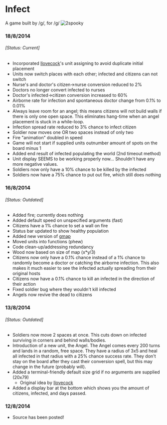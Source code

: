 Infect
======

A game built by /g/, for /g/
![2spooky](http://oi62.tinypic.com/25gz1vo.jpg "Infect")

### 18/8/2014
###### [Status: Current]
- Incorporated [Ilovecock](https://github.com/ilovecock)'s unit assigning to avoid duplicate initial placement
- Units now switch places with each other; infected and citizens can not switch
- Nurse's and doctor's citizen->nurse conversion reduced to 2%
- Doctors no longer convert infected to nurses
- Doctor's infected->citizen conversion increased to 60%
- Airborne rate for infection and spontaneous doctor change from 0.1% to 0.01%
- Always leave room for an angel; this means citizens will not build 
  walls if there is only one open space. This eliminates hang-time when an angel
  placement is stuck in a while-loop.
- Infection spread rate reduced to 3% chance to infect citizen
- Soldier now moves one OR two spaces instead of only two
- Fire "animation" doubled in speed
- Game will not start if supplied units outnumber amount of spots on the board minus 1
- Added end result of infected populating the world (2nd timeout method)
- Unit display SEEMS to be working properly now... Shouldn't have any more negative values.
- Soldiers now only have a 10% chance to be killed by the infected
- Soldiers now have a 75% chance to put out fire, which still does nothing

### 16/8/2014
###### [Status: Outdated]
- Added fire; currently does nothing
- Added default speed on unspecified arguments (fast)
- Citizens have a 1% chance to set a wall on fire
- Status bar updated to show healthy population
- Added new version of [gmap](maps/gmap-v2.vrs)
- Moved units into functions (phew)
- Code clean-up/addressing redundancy
- Wood now based on size of map (x*y/3)
- Citizens now only have a 0.1% chance instead of a 1%
  chance to randomly become a doctor or catching the
  airborne infection. This also makes it much easier to see
  the infected actually spreading from their original hosts
- Citizens now have a 0.1% chance to kill an infected in the direction of their action
- Fixed soldier bug where they wouldn't kill infected
- Angels now revive the dead to citizens


### 13/8/2014
###### [Status: Outdated]
- Soldiers now move 2 spaces at once. This cuts down on
infected surviving in corners and behind walls/bodies.
- Introduction of a new unit, the Angel. The Angel comes
every 200 turns and lands in a random, free space. They
have a radius of 3x5 and heal all infected in that radius
with a 25% chance success rate. They don't stay on the
board after they cast their conversion spell, but this
may change in the future (probably will).
- Added a terminal-friendly default size grid if no arguments
are supplied (20x79)
  - Original idea by [Ilovecock](https://github.com/ilovecock)
- Added a display bar at the bottom which shows you the
amount of citizens, infected, and days passed.

### 12/8/2014
- Source has been posted!
